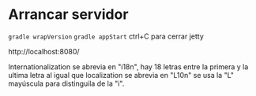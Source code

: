 
# Arrancar servidor 
``gradle wrapVersion``
``gradle appStart``
ctrl+C para cerrar jetty

http://localhost:8080/

Internationalization se abrevia en "i18n", hay 18 letras entre la primera 
y la ultima letra al igual que localization se abrevia en "L10n" se usa 
la "L" mayúscula para distinguila de la "i".